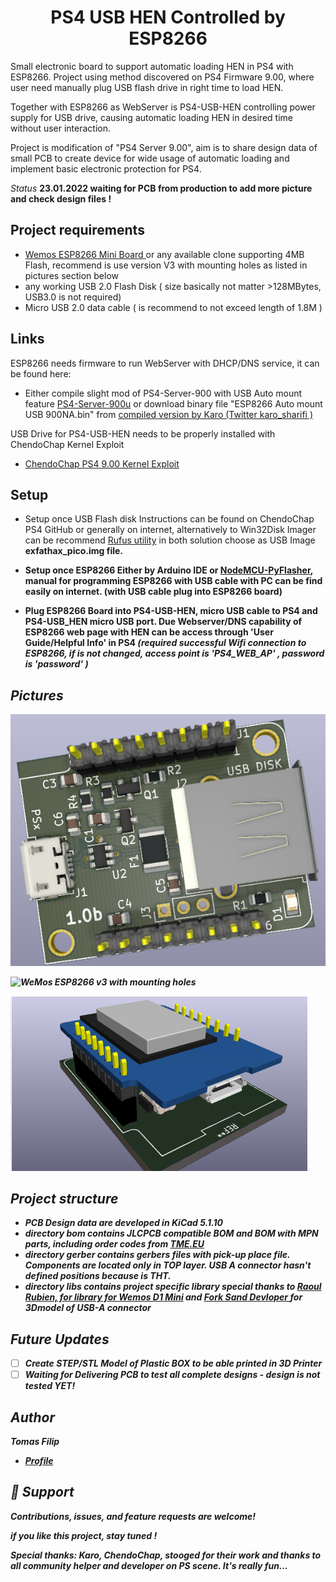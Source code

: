 

<h1 align="center">PS4 USB HEN Controlled by ESP8266</h1>

<p>Small electronic board to support automatic loading HEN in PS4 with ESP8266. Project using method discovered on PS4 Firmware 9.00, where user need manually plug USB flash drive in right time to load HEN. 

Together with  ESP8266 as WebServer is PS4-USB-HEN  controlling power supply for USB drive, causing automatic loading HEN in desired time without user interaction.  

Project is modification of "PS4 Server 9.00", aim is to share design data of small PCB to create device for wide  usage of automatic loading and implement basic electronic protection for PS4.  </p>

<i>Status</i>
<b> 23.01.2022 waiting for PCB from production to add more picture and check design files !</b>

## Project requirements
- [ Wemos ESP8266 Mini Board ](https://www.wemos.cc/en/latest/d1/d1_mini_lite.html "v3.00") or any available clone supporting 4MB Flash, recommend is use version V3 with mounting holes as listed in pictures section below
- any working USB 2.0 Flash Disk ( size basically not matter >128MBytes, USB3.0 is not required)
-  Micro USB 2.0 data cable ( is recommend to not exceed length of 1.8M )

## Links
ESP8266 needs firmware to run WebServer with DHCP/DNS service, it can be found here:
- Either compile slight mod of PS4-Server-900 with USB Auto mount feature [PS4-Server-900u](https://github.com/stooged/PS4-Server-900u "<project-name>use pico-exfat")
or download binary file "ESP8266 Auto mount USB 900NA.bin"  from [compiled version by Karo (Twitter karo_sharifi ) ](https://t.co/9buavulD5x "900u.bin")
 

USB Drive for PS4-USB-HEN needs to be properly installed with ChendoChap Kernel Exploit 
- [ChendoChap PS4 9.00 Kernel Exploit](https://github.com/ChendoChap/pOOBs4 "pico-exfat")

## Setup
- Setup once USB Flash disk
Instructions can be found on ChendoChap PS4 GitHub or generally on internet, alternatively to Win32Disk Imager can be recommend [Rufus utility](https://rufus.ie/en/ "Rufus")   in both solution choose as USB Image  <b>exfathax_pico.img file<b>. 

- Setup once ESP8266
Either by Arduino IDE or [NodeMCU-PyFlasher](https://github.com/marcelstoer/nodemcu-pyflasher/releases), manual for programming ESP8266 with USB cable with PC can be find easily on internet. (with USB cable plug into ESP8266 board)

- Plug ESP8266 Board into PS4-USB-HEN, micro USB cable to PS4 and PS4-USB_HEN micro USB port. Due Webserver/DNS capability of ESP8266 web page with HEN  can be access through 'User Guide/Helpful Info' in PS4  <i>(required successful Wifi connection to ESP8266, if is not changed, access point is 'PS4_WEB_AP' , password is 'password'<i> )

## Pictures
![PS4-USB-HEN v1.0b](/screenshots/PS4-USB-HEN_v10b.png)

![WeMos ESP8266 v3 with mounting holes](/screenshots/1.png "WeMos ESP8266")

![Bundle Ilustration (will be replaced with real picture)](/screenshots/bundle-ilustration.png)


## Project structure

- PCB Design data are developed in KiCad 5.1.10
- directory <b>bom</b> contains JLCPCB compatible BOM and BOM with MPN parts, including order codes from [TME.EU](https://tme.eu)
- directory <b>gerber</b> contains gerbers files with pick-up place file. Components are located only in TOP layer. USB A connector hasn't defined positions because is THT. 
- directory <b>libs </b> contains project specific  library special thanks to [ Raoul Rubien, for library for Wemos D1 Mini]( https://github.com/rubienr/wemos-d1-mini-kicad) and [ Fork Sand Devloper ](https://gitlab.com/forksand-dev1) for 3Dmodel of USB-A connector

## Future Updates

- [ ] Create STEP/STL Model of Plastic BOX to be able printed in 3D Printer
- [ ] Waiting for Delivering PCB to test all complete designs - <b> design is not tested YET! </b>

## Author

**Tomas Filip**

- [Profile](https://github.com/TomasFilipCZ "Tomas Filip on GitHub")

## 🤝 Support

Contributions, issues, and feature requests are welcome!

if you like this project, stay tuned !

<i>Special thanks: Karo, ChendoChap, stooged for their work and thanks to all community helper and developer on PS scene.  It's really fun...</i>
